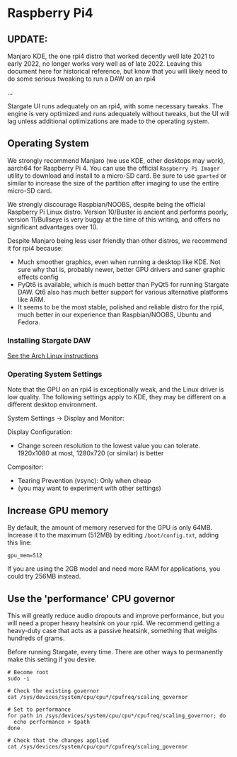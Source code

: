 # Raspberry Pi4
## UPDATE:
Manjaro KDE, the one rpi4 distro that worked decently well late 2021 to early
2022, no longer works very well as of late 2022.  Leaving this document here
for historical reference, but know that you will likely need to do some serious
tweaking to run a DAW on an rpi4

...

Stargate UI runs adequately on an rpi4, with some necessary tweaks.
The engine is very optimized and runs adequately without tweaks, but the
UI will lag unless additional optimizations are made to the operating system.

## Operating System

We strongly recommend Manjaro (we use KDE, other desktops may work), aarch64
for Raspberry Pi 4.  You can use the official `Raspberry Pi Imager` utility to
download and install to a micro-SD card.  Be sure to use `gparted` or similar
to increase the size of the partition after imaging to use the entire micro-SD
card.

We strongly discourage Raspbian/NOOBS, despite being the official Raspberry Pi
Linux distro.  Version 10/Buster is ancient and performs poorly, version
11/Bullseye is very buggy at the time of this writing, and offers no
significant advantages over 10.

Despite Manjaro being less user friendly than other distros, we recommend it
for rpi4 because:

- Much smoother graphics, even when running a desktop like KDE.  Not sure why
  that is, probably newer, better GPU drivers and saner graphic effects config
- PyQt6 is available, which is much better than PyQt5 for running Stargate DAW.
  Qt6 also has much better support for various alternative platforms like ARM.
- It seems to be the most stable, polished and reliable distro for the rpi4,
  much better in our experience than Raspbian/NOOBS, Ubuntu and Fedora.

### Installing Stargate DAW

[See the Arch Linux instructions](./arch_linux.md)

### Operating System Settings

Note that the GPU on an rpi4 is exceptionally weak, and the Linux driver is
low quality.  The following settings apply to KDE, they may be different on
a different desktop environment.

System Settings -> Display and Monitor:

Display Configuration:
- Change screen resolution to the lowest value you can tolerate.  1920x1080 at
  most, 1280x720 (or similar) is better

Compositor:
- Tearing Prevention (vsync): Only when cheap
- (you may want to experiment with other settings)

## Increase GPU memory

By default, the amount of memory reserved for the GPU is only 64MB.  Increase
it to the maximum (512MB) by editing `/boot/config.txt`, adding this line:
```
gpu_mem=512
```

If you are using the 2GB model and need more RAM for applications, you could
try 256MB instead.

## Use the 'performance' CPU governor

This will greatly reduce audio dropouts and improve performance, but you will
need a proper heavy heatsink on your rpi4.  We recommend getting a heavy-duty
case that acts as a passive heatsink, something that weighs hundreds of grams.

Before running Stargate, every time.  There are other ways to permanently make
this setting if you desire.

```
# Become root
sudo -i

# Check the existing governor
cat /sys/devices/system/cpu/cpu*/cpufreq/scaling_governor

# Set to performance
for path in /sys/devices/system/cpu/cpu*/cpufreq/scaling_governor; do
  echo performance > $path
done

# Check that the changes applied
cat /sys/devices/system/cpu/cpu*/cpufreq/scaling_governor
```
